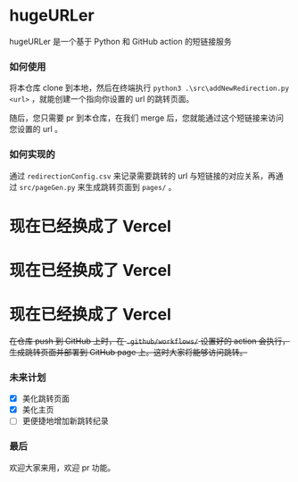 # hugeURLer

hugeURLer 是一个基于 Python 和 GitHub action 的短链接服务

### 如何使用

将本仓库 clone 到本地，然后在终端执行 `python3 .\src\addNewRedirection.py  <url>` ，就能创建一个指向你设置的 url 的跳转页面。

随后，您只需要 pr 到本仓库，在我们 merge 后，您就能通过这个短链接来访问您设置的 url 。

### 如何实现的

通过 `redirectionConfig.csv` 来记录需要跳转的 url 与短链接的对应关系，再通过 `src/pageGen.py` 来生成跳转页面到 `pages/` 。

# 现在已经换成了 Vercel
# 现在已经换成了 Vercel
# 现在已经换成了 Vercel

~~在仓库 push 到 GitHub 上时，在 `.github/workflows/` 设置好的 action 会执行，生成跳转页面并部署到 GitHub page 上。这时大家将能够访问跳转。~~



### 未来计划

- [x] 美化跳转页面
- [x] 美化主页
- [ ] 更便捷地增加新跳转纪录

### 最后

欢迎大家来用，欢迎 pr 功能。
